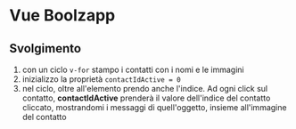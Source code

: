 # Vue Boolzapp

## Svolgimento

1. con un ciclo `v-for` stampo i contatti con i nomi e le immagini
2. inizializzo la proprietà `contactIdActive = 0`
3. nel ciclo, oltre all'elemento prendo anche l'indice. Ad ogni click sul contatto, **contactIdActive** prenderà il valore dell'indice del contatto cliccato, mostrandomi i messaggi di quell'oggetto, insieme all'immagine del contatto
